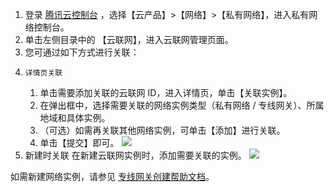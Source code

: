1. 登录 [腾讯云控制台](https://console.cloud.tencent.com/) ，选择【云产品】>【网络】>【私有网络】，进入私有网络控制台。
2. 单击左侧目录中的 【云联网】，进入云联网管理页面。
3. 您可通过如下方式进行关联：
 1. 	详情页关联
    1. 单击需要添加关联的云联网 ID，进入详情页，单击【关联实例】。 
	  2. 在弹出框中，选择需要关联的网络实例类型（私有网络 / 专线网关）、所属地域和具体实例。
	  3. （可选）如需再关联其他网络实例，可单击【添加】进行关联。
	  4. 单击【提交】即可。 
	  ![](https://main.qcloudimg.com/raw/25969bdf63f77d815c4fa5562bc2ba5d.png)
 2.  新建时关联
 在新建云联网实例时，添加需要关联的实例。
  ![](https://main.qcloudimg.com/raw/3176fe48e5460616fa8d695c42784b80.png)

如需新建网络实例，请参见<!-- [私有网络创建帮助文档]()--> [专线网关创建帮助文档](https://intl.cloud.tencent.com/document/product/216/19256)。
